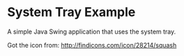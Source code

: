 # System Tray Example
A simple Java Swing application that uses the system tray.

Got the icon from: http://findicons.com/icon/28214/squash
